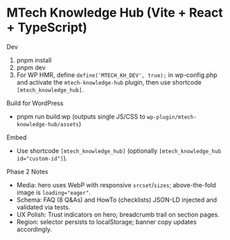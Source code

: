 # MTech Knowledge Hub (Vite + React + TypeScript)

Dev

1. pnpm install
2. pnpm dev
3. For WP HMR, define `define('MTECH_KH_DEV', true);` in wp-config.php and activate the `mtech-knowledge-hub` plugin, then use shortcode `[mtech_knowledge_hub]`.

Build for WordPress

- pnpm run build:wp (outputs single JS/CSS to `wp-plugin/mtech-knowledge-hub/assets`)

Embed

- Use shortcode `[mtech_knowledge_hub]` (optionally `[mtech_knowledge_hub id="custom-id"]`).

Phase 2 Notes

- Media: hero uses WebP with responsive `srcset`/`sizes`; above-the-fold image is `loading="eager"`.
- Schema: FAQ (8 Q&As) and HowTo (checklists) JSON-LD injected and validated via tests.
- UX Polish: Trust indicators on hero; breadcrumb trail on section pages.
- Region: selector persists to localStorage; banner copy updates accordingly.
